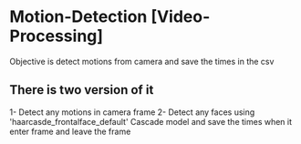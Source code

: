 # Motion-Detection [Video-Processing]

Objective is detect motions from camera and save the times in the csv

## There is two version of it

1- Detect any motions in camera frame
2- Detect any faces using 'haarcasde_frontalface_default' Cascade model and save the times when it enter frame and leave the frame

